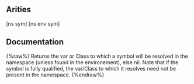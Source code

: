 ## Arities
[ns sym]
[ns env sym]

## Documentation
{%raw%}
Returns the var or Class to which a symbol will be resolved in the
  namespace (unless found in the environement), else nil.  Note that
  if the symbol is fully qualified, the var/Class to which it resolves
  need not be present in the namespace.
{%endraw%}
